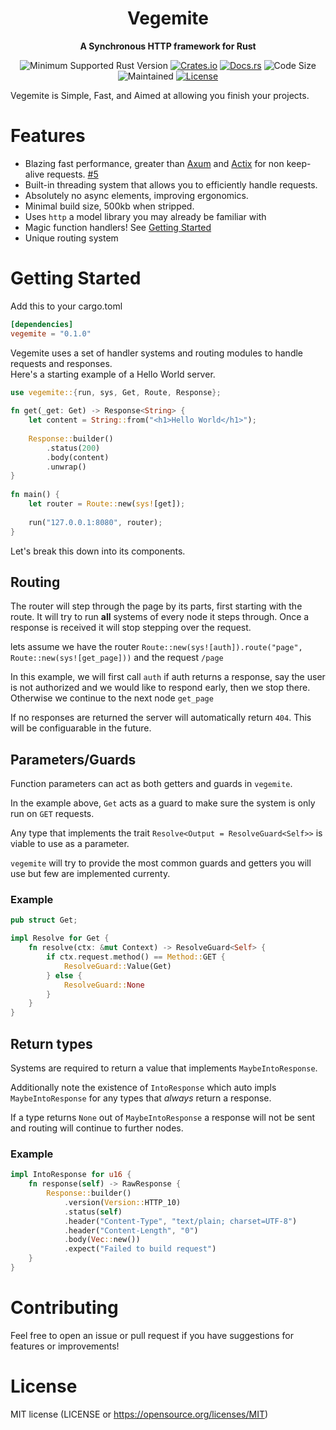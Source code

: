 <div align="center">
  <h1>Vegemite</h1>
  <p>
    <strong>A Synchronous HTTP framework for Rust</strong>
  </p>
  <p>

![Minimum Supported Rust Version](https://img.shields.io/badge/rustc-1.65+-ab6000.svg)
[![Crates.io](https://img.shields.io/crates/v/vegemite.svg)](https://crates.io/crates/vegemite)
[![Docs.rs](https://docs.rs/vegemite/badge.svg)](https://docs.rs/vegemite)
![Code Size](https://img.shields.io/github/languages/code-size/Kay-Conte/vegemite-rs)
![Maintained](https://img.shields.io/maintenance/yes/2023?style=flat-square)
[![License](https://img.shields.io/crates/l/vegemite.svg)](https://opensource.org/licenses/MIT)

  </p>
</div>
 
Vegemite is Simple, Fast, and Aimed at allowing you finish your projects.
 
# Features
- Blazing fast performance, greater than [Axum](https://github.com/tokio-rs/axum) and [Actix](https://github.com/actix/actix-web) for non keep-alive requests. [#5](/../../issues/5)
- Built-in threading system that allows you to efficiently handle requests.
- Absolutely no async elements, improving ergonomics.
- Minimal build size, 500kb when stripped.
- Uses `http` a model library you may already be familiar with
- Magic function handlers! See [Getting Started](#getting-started)
- Unique routing system
 
# Getting Started
Add this to your cargo.toml
```toml
[dependencies]
vegemite = "0.1.0"
```
 
Vegemite uses a set of handler systems and routing modules to handle requests and responses.   
Here's a starting example of a Hello World server.
```rust
use vegemite::{run, sys, Get, Route, Response};
 
fn get(_get: Get) -> Response<String> {
    let content = String::from("<h1>Hello World</h1>");
 
    Response::builder()
        .status(200)
        .body(content)
        .unwrap()
} 
 
fn main() {
    let router = Route::new(sys![get]);
 
    run("127.0.0.1:8080", router);
} 
```

Let's break this down into its components.

## Routing

The router will step through the page by its parts, first starting with the route. It will try to run **all** systems of every node it steps through. Once a response is received it will stop stepping over the request. 

lets assume we have the router `Route::new(sys![auth]).route("page", Route::new(sys![get_page]))` and the request `/page`

In this example, we will first call `auth` if auth returns a response, say the user is not authorized and we would like to respond early, then we stop there. Otherwise we continue to the next node `get_page`

If no responses are returned the server will automatically return `404`. This will be configuarable in the future.

## Parameters/Guards

Function parameters can act as both getters and guards in `vegemite`. 

In the example above, `Get` acts as a guard to make sure the system is only run on `GET` requests. 

Any type that implements the trait `Resolve<Output = ResolveGuard<Self>>` is viable to use as a parameter. 

`vegemite` will try to provide the most common guards and getters you will use but few are implemented currenty.

### Example
```rs
pub struct Get;

impl Resolve for Get {
    fn resolve(ctx: &mut Context) -> ResolveGuard<Self> {
        if ctx.request.method() == Method::GET {
            ResolveGuard::Value(Get)
        } else {
            ResolveGuard::None
        }
    }
}
```

## Return types

Systems are required to return a value that implements `MaybeIntoResponse`. 

Additionally note the existence of `IntoResponse` which auto impls `MaybeIntoResponse` for any types that *always* return a response. 

If a type returns `None` out of `MaybeIntoResponse` a response will not be sent and routing will continue to further nodes.

### Example
```rs
impl IntoResponse for u16 {
    fn response(self) -> RawResponse {
        Response::builder()
            .version(Version::HTTP_10)
            .status(self)
            .header("Content-Type", "text/plain; charset=UTF-8")
            .header("Content-Length", "0")
            .body(Vec::new())
            .expect("Failed to build request")
    }
}
```
 
# Contributing
Feel free to open an issue or pull request if you have suggestions for features or improvements!
 
# License
MIT license (LICENSE or https://opensource.org/licenses/MIT)

